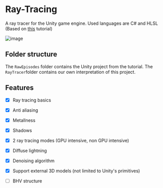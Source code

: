 # Ray-Tracing
A ray tracer for the Unity game engine. Used languages are C# and HLSL
(Based on [this](http://three-eyed-games.com/2018/05/03/gpu-ray-tracing-in-unity-part-1/) tutorial)

![image](https://user-images.githubusercontent.com/66020831/122442613-0aa0eb80-cf9f-11eb-9937-15c53994dfad.png)

## Folder structure
The ``RawEpisodes`` folder contains the Unity project from the tutorial. The ``RayTracer``folder contains our own interpretation of this project.

## Features
- [x] Ray tracing basics
- [x] Anti aliasing
- [x] Metallness
- [x] Shadows
- [x] 2 ray tracing modes (GPU intensive, non GPU intensive)
- [x] Diffuse lightning
- [x] Denoising algorithm
- [x] Support external 3D models (not limited to Unity's primitives)
- [ ] BHV structure

